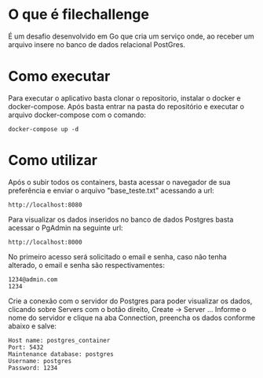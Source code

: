 # O que é filechallenge

É um desafio desenvolvido em Go que cria um serviço onde, ao receber um arquivo insere no banco de dados relacional PostGres.

# Como executar

Para executar o aplicativo basta clonar o repositorio, instalar o docker e docker-compose. Após basta entrar na pasta do repositório e executar o arquivo docker-compose com o comando:

```
docker-compose up -d
```

# Como utilizar
Após o subir todos os containers, basta acessar o navegador de sua preferência e enviar o arquivo "base_teste.txt" acessando a url:

```
http://localhost:8080
```

Para visualizar os dados inseridos no banco de dados Postgres basta acessar o PgAdmin na seguinte url:

```
http://localhost:8000
```

No primeiro acesso será solicitado o email e senha, caso não tenha alterado, o email e senha são respectivamentes:

```
1234@admin.com
1234
```
Crie a conexão com o servidor do Postgres para poder visualizar os dados, clicando sobre Servers com o botão direito, Create -> Server ...
Informe o nome do servidor e clique na aba Connection, preencha os dados conforme abaixo e salve:

```
Host name: postgres_container
Port: 5432
Maintenance database: postgres
Username: postgres
Password: 1234
```
